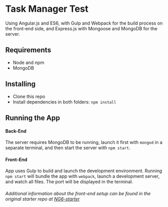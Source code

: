 # Task Manager Test

Using Angular.js and ES6, with Gulp and Webpack for the build process on the front-end side, and Express.js with Mongoose and MongoDB for the server. 

## Requirements

- Node and npm
- MongoDB

## Installing
- Clone this repo
- Install dependencies in both folders: `npm install`

## Running the App
#### Back-End
The server requires MongoDB to be running, launch it first with `mongod` in a separate terminal, and then start the server with `npm start`.
#### Front-End
App uses Gulp to build and launch the development environment. Running `npm start` will bundle the app with `webpack`, launch a development server, and watch all files. The port will be displayed in the terminal.
###### Additional information about the front-end setup can be found in the original starter repo at [NG6-starter](https://github.com/AngularClass/NG6-starter) 
